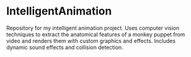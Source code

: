 # IntelligentAnimation
Repository for my intelligent animation project. Uses computer vision techniques to extract the anatomical features of a monkey puppet from video and renders them with custom graphics and effects. Includes dynamic sound effects and collision detection.
